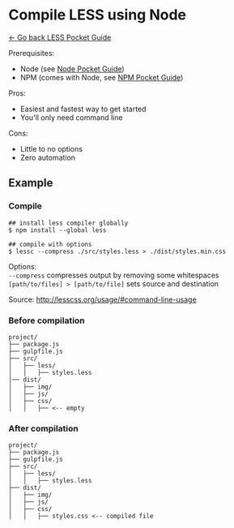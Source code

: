 # Compile LESS using Node

[← Go back LESS Pocket Guide](https://github.com/heyallan/less-pocket)

Prerequisites:
- Node (see [Node Pocket Guide](https://github.com/heyallan/node-pocket))
- NPM (comes with Node, see [NPM Pocket Guide](https://github.com/heyallan/npm-pocket))

Pros:
- Easiest and fastest way to get started
- You'll only need command line

Cons:
- Little to no options
- Zero automation

## Example

### Compile
```shell
## install less compiler globally
$ npm install --global less

## compile with options
$ lessc --compress ./src/styles.less > ./dist/styles.min.css
```

Options:<br/>
``--compress`` compresses output by removing some whitespaces<br/>
``[path/to/files] > [path/to/file]`` sets source and destination

Source: http://lesscss.org/usage/#command-line-usage

### Before compilation

```
project/
├── package.js
├── gulpfile.js
├── src/
│   ├── less/
│   │   ├── styles.less
│── dist/
│   ├── img/
│   ├── js/
│   ├── css/
│   │   ├── <-- empty
```

### After compilation
```
project/
├── package.js
├── gulpfile.js
├── src/
│   ├── less/
│   │   ├── styles.less
├── dist/
│   ├── img/
│   ├── js/
│   ├── css/
│   │   ├── styles.css <-- compiled file
```
